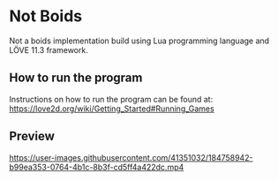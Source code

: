 # Not Boids
Not a boids implementation build using Lua programming language and LÖVE 11.3 framework.

## How to run the program
Instructions on how to run the program can be found at: https://love2d.org/wiki/Getting_Started#Running_Games

## Preview
https://user-images.githubusercontent.com/41351032/184758942-b99ea353-0764-4b1c-8b3f-cd5ff4a422dc.mp4
